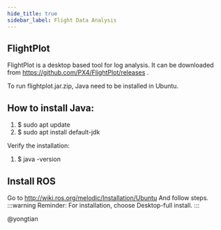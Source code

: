 ```yaml
---
hide_title: true
sidebar_label: Flight Data Analysis
---
```


## FlightPlot

FlightPlot is a desktop based tool for log analysis. It can be downloaded from https://github.com/PX4/FlightPlot/releases .

To run flightplot.jar.zip, Java need to be installed in Ubuntu.

## How to install Java:

1. $ sudo apt update
1. $ sudo apt install default-jdk

Verify the installation:
1. $ java -version

## Install ROS
Go to http://wiki.ros.org/melodic/Installation/Ubuntu
And follow steps.
:::warning
Reminder: For installation, choose Desktop-full install.
:::







@yongtian